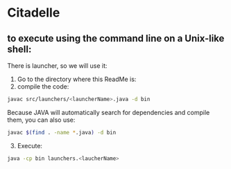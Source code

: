# Citadelle
## to execute using the command line on a Unix-like shell:
There is launcher, so we will use it:

1. Go to the directory where this ReadMe is:
2. compile the code:
```bash
javac src/launchers/<launcherName>.java -d bin
```
Because JAVA will automatically search for dependencies and compile them, you can also use:
```bash
javac $(find . -name *.java) -d bin
```
3. Execute:
```bash
java -cp bin launchers.<laucherName>
```
